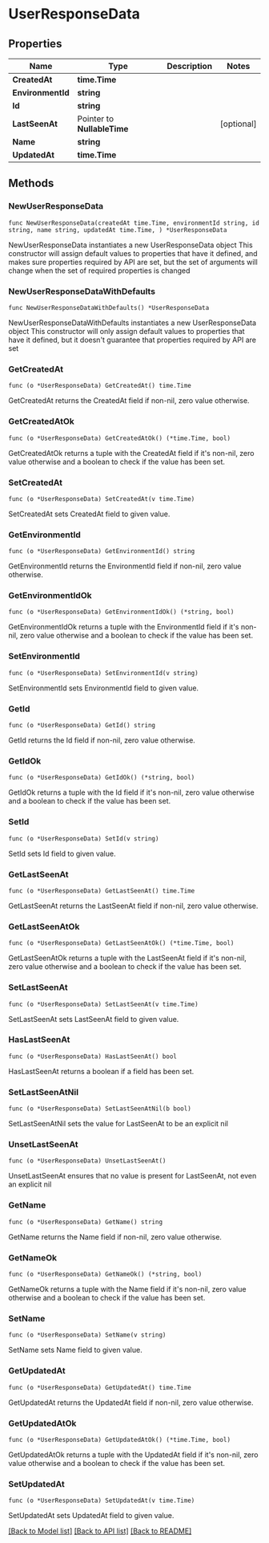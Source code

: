 # UserResponseData

## Properties

Name | Type | Description | Notes
------------ | ------------- | ------------- | -------------
**CreatedAt** | **time.Time** |  | 
**EnvironmentId** | **string** |  | 
**Id** | **string** |  | 
**LastSeenAt** | Pointer to **NullableTime** |  | [optional] 
**Name** | **string** |  | 
**UpdatedAt** | **time.Time** |  | 

## Methods

### NewUserResponseData

`func NewUserResponseData(createdAt time.Time, environmentId string, id string, name string, updatedAt time.Time, ) *UserResponseData`

NewUserResponseData instantiates a new UserResponseData object
This constructor will assign default values to properties that have it defined,
and makes sure properties required by API are set, but the set of arguments
will change when the set of required properties is changed

### NewUserResponseDataWithDefaults

`func NewUserResponseDataWithDefaults() *UserResponseData`

NewUserResponseDataWithDefaults instantiates a new UserResponseData object
This constructor will only assign default values to properties that have it defined,
but it doesn't guarantee that properties required by API are set

### GetCreatedAt

`func (o *UserResponseData) GetCreatedAt() time.Time`

GetCreatedAt returns the CreatedAt field if non-nil, zero value otherwise.

### GetCreatedAtOk

`func (o *UserResponseData) GetCreatedAtOk() (*time.Time, bool)`

GetCreatedAtOk returns a tuple with the CreatedAt field if it's non-nil, zero value otherwise
and a boolean to check if the value has been set.

### SetCreatedAt

`func (o *UserResponseData) SetCreatedAt(v time.Time)`

SetCreatedAt sets CreatedAt field to given value.


### GetEnvironmentId

`func (o *UserResponseData) GetEnvironmentId() string`

GetEnvironmentId returns the EnvironmentId field if non-nil, zero value otherwise.

### GetEnvironmentIdOk

`func (o *UserResponseData) GetEnvironmentIdOk() (*string, bool)`

GetEnvironmentIdOk returns a tuple with the EnvironmentId field if it's non-nil, zero value otherwise
and a boolean to check if the value has been set.

### SetEnvironmentId

`func (o *UserResponseData) SetEnvironmentId(v string)`

SetEnvironmentId sets EnvironmentId field to given value.


### GetId

`func (o *UserResponseData) GetId() string`

GetId returns the Id field if non-nil, zero value otherwise.

### GetIdOk

`func (o *UserResponseData) GetIdOk() (*string, bool)`

GetIdOk returns a tuple with the Id field if it's non-nil, zero value otherwise
and a boolean to check if the value has been set.

### SetId

`func (o *UserResponseData) SetId(v string)`

SetId sets Id field to given value.


### GetLastSeenAt

`func (o *UserResponseData) GetLastSeenAt() time.Time`

GetLastSeenAt returns the LastSeenAt field if non-nil, zero value otherwise.

### GetLastSeenAtOk

`func (o *UserResponseData) GetLastSeenAtOk() (*time.Time, bool)`

GetLastSeenAtOk returns a tuple with the LastSeenAt field if it's non-nil, zero value otherwise
and a boolean to check if the value has been set.

### SetLastSeenAt

`func (o *UserResponseData) SetLastSeenAt(v time.Time)`

SetLastSeenAt sets LastSeenAt field to given value.

### HasLastSeenAt

`func (o *UserResponseData) HasLastSeenAt() bool`

HasLastSeenAt returns a boolean if a field has been set.

### SetLastSeenAtNil

`func (o *UserResponseData) SetLastSeenAtNil(b bool)`

 SetLastSeenAtNil sets the value for LastSeenAt to be an explicit nil

### UnsetLastSeenAt
`func (o *UserResponseData) UnsetLastSeenAt()`

UnsetLastSeenAt ensures that no value is present for LastSeenAt, not even an explicit nil
### GetName

`func (o *UserResponseData) GetName() string`

GetName returns the Name field if non-nil, zero value otherwise.

### GetNameOk

`func (o *UserResponseData) GetNameOk() (*string, bool)`

GetNameOk returns a tuple with the Name field if it's non-nil, zero value otherwise
and a boolean to check if the value has been set.

### SetName

`func (o *UserResponseData) SetName(v string)`

SetName sets Name field to given value.


### GetUpdatedAt

`func (o *UserResponseData) GetUpdatedAt() time.Time`

GetUpdatedAt returns the UpdatedAt field if non-nil, zero value otherwise.

### GetUpdatedAtOk

`func (o *UserResponseData) GetUpdatedAtOk() (*time.Time, bool)`

GetUpdatedAtOk returns a tuple with the UpdatedAt field if it's non-nil, zero value otherwise
and a boolean to check if the value has been set.

### SetUpdatedAt

`func (o *UserResponseData) SetUpdatedAt(v time.Time)`

SetUpdatedAt sets UpdatedAt field to given value.



[[Back to Model list]](../README.md#documentation-for-models) [[Back to API list]](../README.md#documentation-for-api-endpoints) [[Back to README]](../README.md)


